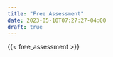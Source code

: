 ```yaml
---
title: "Free Assessment"
date: 2023-05-10T07:27:27-04:00
draft: true
---
```

{{< free_assessment >}}
